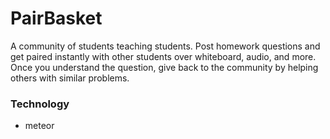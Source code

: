 PairBasket
==========

A community of students teaching students. Post homework questions and get paired instantly with other students over whiteboard, audio, and more. Once you understand the question, give back to the community by helping others with similar problems.

### Technology
- meteor